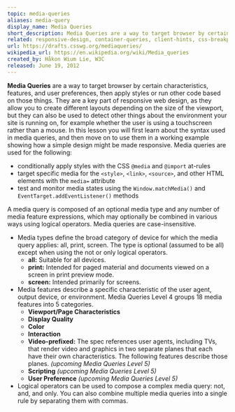 ```yaml
---
topic: media-queries
aliases: media-query
display_name: Media Queries
short_description: Media Queries are a way to target browser by certain characteristics, features, and user preferences, then apply styles or run other code based on those things.
related: responsive-design, container-queries, client-hints, css-breakpoints, css-viewport
url: https://drafts.csswg.org/mediaqueries/
wikipedia_url: https://en.wikipedia.org/wiki/Media_queries
created_by: Håkon Wium Lie, W3C
released: June 19, 2012
---
```

**Media Queries** are a way to target browser by certain characteristics, features, and user preferences, then apply styles or run other code based on those things. They are a key part of responsive web design, as they allow you to create different layouts depending on the size of the viewport, but they can also be used to detect other things about the environment your site is running on, for example whether the user is using a touchscreen rather than a mouse. In this lesson you will first learn about the syntax used in media queries, and then move on to use them in a working example showing how a simple design might be made responsive. Media queries are used for the following:
* conditionally apply styles with the CSS `@media` and `@import` at-rules
* target specific media for the `<style>`, `<link>`, `<source>`, and other HTML elements with the `media=` attribute
* test and monitor media states using the `Window.matchMedia()` and `EventTarget.addEventListener()` methods

A media query is composed of an optional media type and any number of media feature expressions, which may optionally be combined in various ways using logical operators. Media queries are case-insensitive.
* Media types define the broad category of device for which the media query applies: all, print, screen. The type is optional (assumed to be all) except when using the not or only logical operators.
    * **all:** Suitable for all devices.
    * **print:** Intended for paged material and documents viewed on a screen in print preview mode.
    * **screen:** Intended primarily for screens.
* Media features describe a specific characteristic of the user agent, output device, or environment. Media Queries Level 4 groups 18 media features into 5 categories.
    * **Viewport/Page Characteristics**
    * **Display Quality**
    * **Color**
    * **Interaction**
    * **Video-prefixed:** The spec references user agents, including TVs, that render video and graphics in two separate planes that each have their own characteristics. The following features describe those planes. _(upcoming Media Queries Level 5)_
    * **Scripting** _(upcoming Media Queries Level 5)_
    * **User Preference** _(upcoming Media Queries Level 5)_
* Logical operators can be used to compose a complex media query: not, and, and only. You can also combine multiple media queries into a single rule by separating them with commas. 
